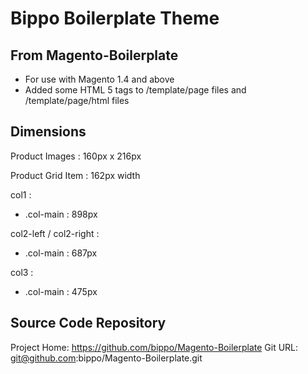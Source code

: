 Bippo Boilerplate Theme
=======================

From Magento-Boilerplate
------------------------
- For use with Magento 1.4 and above
- Added some HTML 5 tags to /template/page files and /template/page/html files

Dimensions
----------

Product Images : 160px x 216px

Product Grid Item : 162px width

col1 :

- .col-main : 898px

col2-left / col2-right :

- .col-main : 687px

col3 :

- .col-main : 475px

Source Code Repository
----------------------
Project Home: https://github.com/bippo/Magento-Boilerplate
Git URL: git@github.com:bippo/Magento-Boilerplate.git
